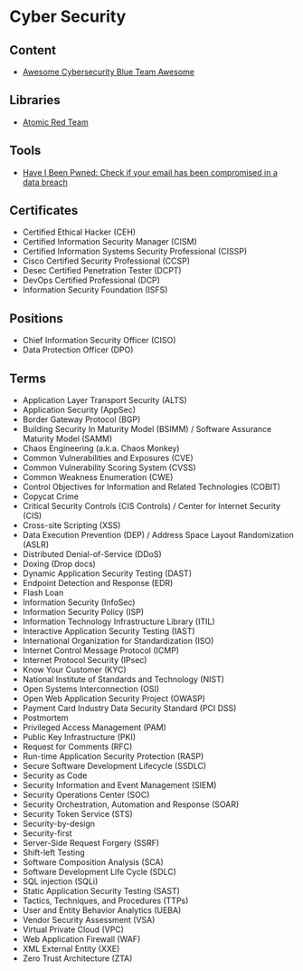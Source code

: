 # Cyber Security

<!--
Discover the computers owned by the company (Inventory Software)
-->

<!--
DevSecOps
Ethical Hacking
Nmap
VPN
Firewall
WAF
OS Internals (Group, ID, Permissions)
-->

<!--
https://app.pluralsight.com/library/cou rses/allthetalks-session-43/table-of-contents

https://app.pluralsight.com/library/courses/enabling-security-governance-compliance-devsecops/table-of-contents
https://app.pluralsight.com/library/courses/vulnerability-management-big-picture/table-of-contents
https://app.pluralsight.com/library/courses/allthetalks-session-29/table-of-contents
https://app.pluralsight.com/library/courses/security-architecture-design-big-picture/table-of-contents
https://app.pluralsight.com/library/courses/zero-trust-architecture-getting-started/table-of-contents
https://app.pluralsight.com/library/courses/devsecops-big-picture/table-of-contents
https://app.pluralsight.com/library/courses/cyber-security-essentials/table-of-contents
https://app.pluralsight.com/library/courses/devops-foundations-security-devsecops/table-of-contents
https://app.pluralsight.com/library/courses/performing-devsecops-automated-security-testing/table-of-contents
https://app.pluralsight.com/library/courses/allthetalks-session-52/table-of-contents
https://app.pluralsight.com/library/courses/soar-big-picture/table-of-contents

https://linkedin.com/learning/paths/get-ahead-in-devsecops
https://linkedin.com/learning/search?entityType=COURSE&keywords=DevSecOps

https://linkedin.com/learning/devsecops-automated-security-testing/welcome
https://linkedin.com/learning/security-testing-essential-training/the-importance-of-security-testing
https://linkedin.com/learning/python-pen-testing-aws/using-python-to-test-for-cloud-deployment-weaknesses-through-pen-testing

https://github.com/ashemery/exploitation-course
https://github.com/ossf
https://github.com/cisagov/RedEye
-->

<!--
Cloud Security
SDLC Practices
Bug Bounties
Threat Intelligence
Malware Analysis
Risk Management
Vulnerability Management
IOT Security
SIEM Analysis
Blockchain Security
-->

<!--
Awareness, Agility and Advanced Controls - The AAA Triad Of Security
-->

## Content

- [Awesome Cybersecurity Blue Team Awesome](https://github.com/fabacab/awesome-cybersecurity-blueteam)

## Libraries

- [Atomic Red Team](https://github.com/redcanaryco/atomic-red-team)

## Tools

- [Have I Been Pwned: Check if your email has been compromised in a data breach](https://haveibeenpwned.com/)

## Certificates

- Certified Ethical Hacker (CEH)
- Certified Information Security Manager (CISM)
- Certified Information Systems Security Professional (CISSP)
- Cisco Certified Security Professional (CCSP)
- Desec Certified Penetration Tester (DCPT)
- DevOps Certified Professional (DCP)
- Information Security Foundation (ISFS)

<!--
COBIT
ITIL
ISO 27001 Foundation
Security+
-->

## Positions

- Chief Information Security Officer (CISO)
- Data Protection Officer (DPO)

<!--
Application Security Advocate
Application Security Specialist
Application Security Engineer
DevSecOps Advocate
-->

## Terms

- Application Layer Transport Security (ALTS)
- Application Security (AppSec)
- Border Gateway Protocol (BGP)
- Building Security In Maturity Model (BSIMM) / Software Assurance Maturity Model (SAMM)
- Chaos Engineering (a.k.a. Chaos Monkey)
- Common Vulnerabilities and Exposures (CVE)
- Common Vulnerability Scoring System (CVSS)
- Common Weakness Enumeration (CWE)
- Control Objectives for Information and Related Technologies (COBIT)
- Copycat Crime
- Critical Security Controls (CIS Controls) / Center for Internet Security (CIS)
- Cross-site Scripting (XSS)
- Data Execution Prevention (DEP) / Address Space Layout Randomization (ASLR)
- Distributed Denial-of-Service (DDoS)
- Doxing (Drop docs)
- Dynamic Application Security Testing (DAST)
- Endpoint Detection and Response (EDR)
- Flash Loan
- Information Security (InfoSec)
- Information Security Policy (ISP)
- Information Technology Infrastructure Library (ITIL)
- Interactive Application Security Testing (IAST)
- International Organization for Standardization (ISO)
- Internet Control Message Protocol (ICMP)
- Internet Protocol Security (IPsec)
- Know Your Customer (KYC)
- National Institute of Standards and Technology (NIST)
- Open Systems Interconnection (OSI)
- Open Web Application Security Project (OWASP)
- Payment Card Industry Data Security Standard (PCI DSS)
- Postmortem
- Privileged Access Management (PAM)
- Public Key Infrastructure (PKI)
- Request for Comments (RFC)
- Run-time Application Security Protection (RASP)
- Secure Software Development Lifecycle (SSDLC)
- Security as Code
- Security Information and Event Management (SIEM)
- Security Operations Center (SOC)
- Security Orchestration, Automation and Response (SOAR)
- Security Token Service (STS)
- Security-by-design
- Security-first
- Server-Side Request Forgery (SSRF)
- Shift-left Testing
- Software Composition Analysis (SCA)
- Software Development Life Cycle (SDLC)
- SQL injection (SQLi)
- Static Application Security Testing (SAST)
- Tactics, Techniques, and Procedures (TTPs)
- User and Entity Behavior Analytics (UEBA)
- Vendor Security Assessment (VSA)
- Virtual Private Cloud (VPC)
- Web Application Firewall (WAF)
- XML External Entity (XXE)
- Zero Trust Architecture (ZTA)

